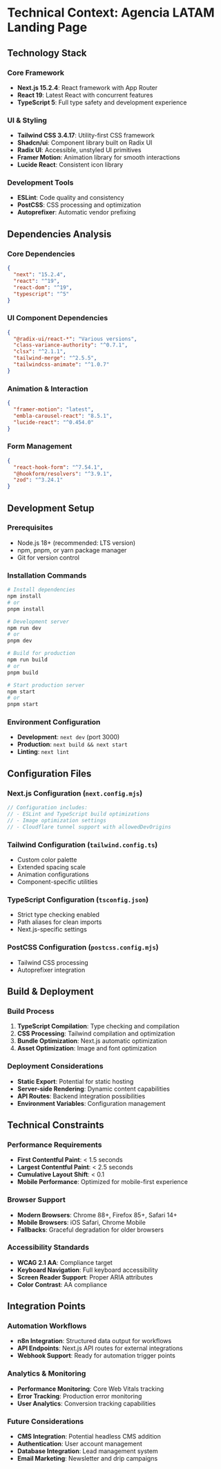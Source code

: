# Technical Context: Agencia LATAM Landing Page

## Technology Stack

### Core Framework
- **Next.js 15.2.4**: React framework with App Router
- **React 19**: Latest React with concurrent features
- **TypeScript 5**: Full type safety and development experience

### UI & Styling
- **Tailwind CSS 3.4.17**: Utility-first CSS framework
- **Shadcn/ui**: Component library built on Radix UI
- **Radix UI**: Accessible, unstyled UI primitives
- **Framer Motion**: Animation library for smooth interactions
- **Lucide React**: Consistent icon library

### Development Tools
- **ESLint**: Code quality and consistency
- **PostCSS**: CSS processing and optimization
- **Autoprefixer**: Automatic vendor prefixing

## Dependencies Analysis

### Core Dependencies
```json
{
  "next": "15.2.4",
  "react": "^19",
  "react-dom": "^19",
  "typescript": "^5"
}
```

### UI Component Dependencies
```json
{
  "@radix-ui/react-*": "Various versions",
  "class-variance-authority": "^0.7.1",
  "clsx": "^2.1.1",
  "tailwind-merge": "^2.5.5",
  "tailwindcss-animate": "^1.0.7"
}
```

### Animation & Interaction
```json
{
  "framer-motion": "latest",
  "embla-carousel-react": "8.5.1",
  "lucide-react": "^0.454.0"
}
```

### Form Management
```json
{
  "react-hook-form": "^7.54.1",
  "@hookform/resolvers": "^3.9.1",
  "zod": "^3.24.1"
}
```

## Development Setup

### Prerequisites
- Node.js 18+ (recommended: LTS version)
- npm, pnpm, or yarn package manager
- Git for version control

### Installation Commands
```bash
# Install dependencies
npm install
# or
pnpm install

# Development server
npm run dev
# or
pnpm dev

# Build for production
npm run build
# or
pnpm build

# Start production server
npm start
# or
pnpm start
```

### Environment Configuration
- **Development**: `next dev` (port 3000)
- **Production**: `next build && next start`
- **Linting**: `next lint`

## Configuration Files

### Next.js Configuration (`next.config.mjs`)
```javascript
// Configuration includes:
// - ESLint and TypeScript build optimizations
// - Image optimization settings
// - Cloudflare tunnel support with allowedDevOrigins
```

### Tailwind Configuration (`tailwind.config.ts`)
- Custom color palette
- Extended spacing scale
- Animation configurations
- Component-specific utilities

### TypeScript Configuration (`tsconfig.json`)
- Strict type checking enabled
- Path aliases for clean imports
- Next.js-specific settings

### PostCSS Configuration (`postcss.config.mjs`)
- Tailwind CSS processing
- Autoprefixer integration

## Build & Deployment

### Build Process
1. **TypeScript Compilation**: Type checking and compilation
2. **CSS Processing**: Tailwind compilation and optimization
3. **Bundle Optimization**: Next.js automatic optimization
4. **Asset Optimization**: Image and font optimization

### Deployment Considerations
- **Static Export**: Potential for static hosting
- **Server-side Rendering**: Dynamic content capabilities
- **API Routes**: Backend integration possibilities
- **Environment Variables**: Configuration management

## Technical Constraints

### Performance Requirements
- **First Contentful Paint**: < 1.5 seconds
- **Largest Contentful Paint**: < 2.5 seconds
- **Cumulative Layout Shift**: < 0.1
- **Mobile Performance**: Optimized for mobile-first experience

### Browser Support
- **Modern Browsers**: Chrome 88+, Firefox 85+, Safari 14+
- **Mobile Browsers**: iOS Safari, Chrome Mobile
- **Fallbacks**: Graceful degradation for older browsers

### Accessibility Standards
- **WCAG 2.1 AA**: Compliance target
- **Keyboard Navigation**: Full keyboard accessibility
- **Screen Reader Support**: Proper ARIA attributes
- **Color Contrast**: AA compliance

## Integration Points

### Automation Workflows
- **n8n Integration**: Structured data output for workflows
- **API Endpoints**: Next.js API routes for external integrations
- **Webhook Support**: Ready for automation trigger points

### Analytics & Monitoring
- **Performance Monitoring**: Core Web Vitals tracking
- **Error Tracking**: Production error monitoring
- **User Analytics**: Conversion tracking capabilities

### Future Considerations
- **CMS Integration**: Potential headless CMS addition
- **Authentication**: User account management
- **Database Integration**: Lead management system
- **Email Marketing**: Newsletter and drip campaigns 